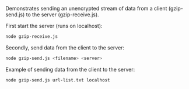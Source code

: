 Demonstrates sending an unencrypted stream of data from a client (gzip-send.js) to the server (gzip-receive.js).

First start the server (runs on localhost):

```bash
node gzip-receive.js
```

Secondly, send data from the client to the server:

```bash
node gzip-send.js <filename> <server>
```

Example of sending data from the client to the server:

```bash
node gzip-send.js url-list.txt localhost
```
